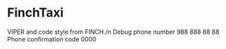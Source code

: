 # FinchTaxi

VIPER and code style from FINCH./n
Debug phone number 988 888 88 88
Phone confirmation code 0000
